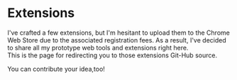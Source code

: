 # Extensions
I've crafted a few extensions, but I'm hesitant to upload them to the Chrome Web Store due to the associated registration fees. As a result, I've decided to share all my prototype web tools and extensions right here.
<br>
This is the page for redirecting you to those extensions Git-Hub source.


You can contribute your idea,too! 
